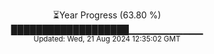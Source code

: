 <p align="center">
⏳Year Progress (63.80 %) <br>
███████████████████▁▁▁▁▁▁▁▁▁▁▁ <br>
<sub>Updated: Wed, 21 Aug 2024 12:35:02 GMT</sub>
</p>

